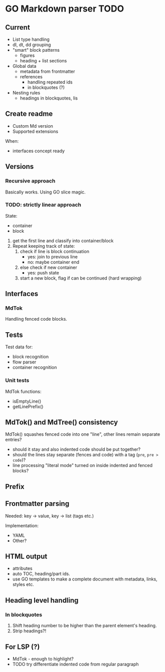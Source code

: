# GO Markdown parser TODO

## Current

- List type handling
- dl, dt, dd grouping
- "smart" block patterns
    - figures 
    - heading + list sections
- Global data 
    - metadata from frontmatter 
    - references
        - handling repeated ids
        - in blockquotes (?)
- Nesting rules
    - headings in blockquotes, lis 

## Create readme

- Custom Md version
- Supported extensions

When:
- interfaces concept ready

## Versions

### Recursive approach

Basically works. Using GO slice magic.

### TODO: strictly linear approach 

State:
- container 
- block

1. get the first line and classify into container/block
2. Repeat keeping track of state:
    1. check if line is block continuation
        - yes: join to previous line
        - no: maybe container end
    2. else check if new container 
        - yes: push state
    3. start a new block, flag if can be continued (hard wrapping)
 
## Interfaces 

### MdTok

Handling fenced code blocks.

## Tests

Test data for:
- block recognition
- flow parser
- container recognition

### Unit tests

MdTok functions:
- isEmptyLine()
- getLinePrefix()

## MdTok() and MdTree() consistency

MdTok() squashes fenced code into one "line", other lines remain separate entries?
- should it stay and also indented code should be put together?
- should the lines stay separate (fences and code) with a tag (`pre`, `pre > code`)?
- line processing "literal mode" turned on inside indented and fenced blocks?

## Prefix

## Frontmatter parsing

Needed: key → value, key → list (tags etc.)

Implementation:
- YAML
- Other?

## HTML output 

- attributes
- auto TOC, heading/part ids.
- use GO templates to make a complete document with metadata, links, styles etc.

## Heading level handling 

### In blockquotes

1. Shift heading number to be higher than the parent element's heading.
2. Strip headings?!

## For LSP (?)

- MdTok - enough to highlight?
- TODO try differentiate indented code from regular paragraph
